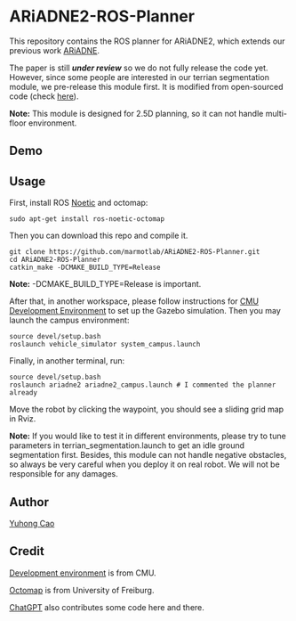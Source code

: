 # ARiADNE2-ROS-Planner
This repository contains the ROS planner for ARiADNE2, which extends our previous work [ARiADNE](https://github.com/marmotlab/ARiADNE-ROS-Planner/tree/main). 

The paper is still ***under review*** so we do not fully release the code yet. 
However, since some people are interested in our terrian segmentation module, we pre-release this module first.
It is modified from open-sourced code (check [here](https://github.com/HongbiaoZ/autonomous_exploration_development_environment/blob/noetic/src/terrain_analysis_ext/src/terrainAnalysisExt.cpp)).

**Note:** This module is designed for 2.5D planning, so it can not handle multi-floor environment.

## Demo


## Usage
First, install ROS [Noetic](http://wiki.ros.org/noetic/Installation) and octomap:
```
sudo apt-get install ros-noetic-octomap
```
Then you can download this repo and compile it.
```
git clone https://github.com/marmotlab/ARiADNE2-ROS-Planner.git
cd ARiADNE2-ROS-Planner
catkin_make -DCMAKE_BUILD_TYPE=Release
```
**Note:** -DCMAKE_BUILD_TYPE=Release is important.

After that, in another workspace, please follow instructions for [CMU Development Environment](https://www.cmu-exploration.com/development-environment) to set up the Gazebo simulation.
Then you may launch the campus environment:
```
source devel/setup.bash 
roslaunch vehicle_simulator system_campus.launch
```
Finally, in another terminal, run:
```
source devel/setup.bash 
roslaunch ariadne2 ariadne2_campus.launch # I commented the planner already
```
Move the robot by clicking the waypoint, you should see a sliding grid map in Rviz.

**Note:** If you would like to test it in different environments, please try to tune parameters in terrian_segmentation.launch to get an idle ground segmentation first.
Besides, this module can not handle negative obstacles, so always be very careful when you deploy it on real robot. We will not be responsible for any damages.

## Author
[Yuhong Cao](https://www.yuhongcao.online)

## Credit
[Development environment](https://www.cmu-exploration.com/development-environment) is from CMU.

[Octomap](https://octomap.github.io/) is from University of Freiburg.

[ChatGPT](https://chatgpt.com/) also contributes some code here and there.



